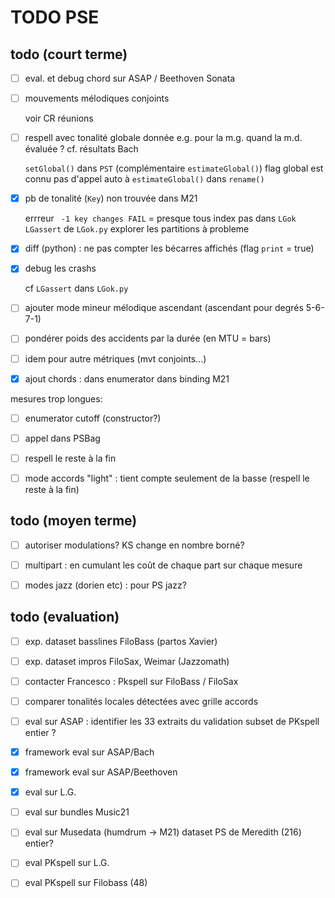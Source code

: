 # TODO PSE

## todo (court terme)



- [ ]  eval. et debug chord sur ASAP / Beethoven Sonata



- [ ]  mouvements mélodiques conjoints
  
     voir CR réunions

- [ ] respell avec tonalité globale donnée
  e.g. pour la m.g. quand la m.d. évaluée ? cf. résultats Bach
  
     `setGlobal()` dans `PST` (complémentaire `estimateGlobal()`) 
     flag global est connu
     pas d'appel auto à  `estimateGlobal()` dans `rename()`

- [x] pb de tonalité (`Key`) non trouvée dans M21
  
     errreur ` -1 key changes FAIL` 
     = presque tous index pas dans  `LGok` `LGassert`  de `LGok.py`
     explorer les partitions à probleme

- [x]  diff (python) : ne pas compter les bécarres affichés (flag `print` = true)

- [x]  debug les crashs 
  
     cf  `LGassert`   dans `LGok.py`

- [ ]  ajouter mode mineur mélodique ascendant
  (ascendant pour degrés 5-6-7-1)

- [ ]  pondérer poids des accidents par la durée (en MTU = bars)

- [ ]  idem pour autre métriques (mvt conjoints...)

- [x]  ajout chords : dans enumerator
   dans binding M21

 mesures trop longues: 

- [ ]  enumerator cutoff (constructor?) 

- [ ]  appel dans PSBag

- [ ]  respell le reste à la fin

- [ ]  mode accords "light"  :  tient compte seulement de la basse
  (respell le reste à la fin)

## todo (moyen terme)

- [ ]  autoriser modulations? 
    KS change en nombre borné?

- [ ]  multipart : en cumulant les coût de chaque part sur chaque mesure

- [ ]  modes jazz (dorien etc) : pour PS jazz?

## todo (evaluation)

- [ ]  exp. dataset basslines FiloBass (partos Xavier)

- [ ]  exp. dataset impros FiloSax, Weimar (Jazzomath)

- [ ]  contacter Francesco : Pkspell sur FiloBass / FiloSax

- [ ]  comparer tonalités locales détectées avec grille accords

- [ ]  eval sur ASAP :  identifier les 33 extraits du validation subset de PKspell
   entier ?

- [x]  framework eval sur ASAP/Bach

- [x]  framework eval sur ASAP/Beethoven

- [x]  eval sur L.G.

- [ ]  eval sur bundles Music21

- [ ]  eval sur Musedata (humdrum -> M21)
   dataset PS de Meredith (216)
   entier?

- [ ]  eval PKspell sur L.G.

- [ ]  eval PKspell sur Filobass (48)




